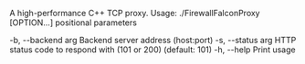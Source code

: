 A high-performance C++ TCP proxy.
Usage:
  ./FirewallFalconProxy [OPTION...] positional parameters

  -b, --backend arg  Backend server address (host:port)
  -s, --status arg   HTTP status code to respond with (101 or 200)
                     (default: 101)
  -h, --help         Print usage

